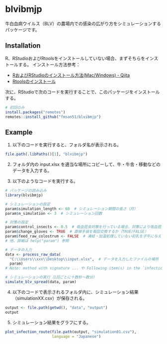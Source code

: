 
<!-- README.md is generated from README.Rmd. Please edit that file -->

# blvibmjp

<!-- badges: start -->

<!-- badges: end -->

<!--
## Installation

You can install the released version of blvibmjp from [CRAN](https://CRAN.R-project.org) with:

``` r
install.packages("blvibmjp")
```
-->

牛白血病ウイルス（BLV）の農場内での感染の広がり方をシミュレーションするパッケージです。

## Installation

R、RStudioおよびRtoolsをインストールしていない場合、まずそちらをインストールする。 インストール方法参考：

  - [RおよびRStudioのインストール方法(Mac/Windows) -
    Qiita](https://qiita.com/daifuku_mochi2/items/ad0b398e6affd0688c97)
  - [Rtoolsのインストール](https://k-metrics.github.io/cabinet/env_install_tls.html)

次に、RStudioで次のコードを実行することで、このパッケージをインストールする。

``` r
# 初回のみ
install.packages("remotes")
remotes::install_github("fmsan51/blvibmjp")
```

## Example

1.  以下のコードを実行すると、フォルダ名が表示される。

<!-- end list -->

``` r
file.path(.libPaths()[1], "blvibmjp")
```

2.  フォルダ内の input.xlsx を適当な場所にコピーして、牛・牛舎・移動などのデータを入力する。

3.  以下のようなコードを実行する。

<!-- end list -->

``` r
# パッケージの読み込み
library(blvibmjp)

# シミュレーションの設定
param$simulation_length <- 60  # シミュレーション期間の長さ（月）
param$n_simulation <- 3  # シミュレーション回数

# 対策の設定
param$control_insects <- 0.5  # 吸血昆虫対策を行っている場合、対策により吸血昆虫がどれだけ減少するか（0.5＝50%減）
param$change_gloves <- TRUE  # 直検手袋を毎回交換するか（TRUE/FALSE）
param$feed_raw_colostrum <- FALSE  # 凍結・加温処理していない初乳を子牛に与えているか
# 他、詳細は help("param") 参照

# データの入力
data <- process_raw_data(
  "C:\\Users\\xxx\\Desktop\\input.xlsx",  # データを入力したファイルの場所
  param)
# Note: method with signature ... や Following item(s) in the `infection_status` ... というメッセージは無視してOK

# シミュレーションの実行（1回ごとに十数秒～数分）
simulate_blv_spread(data, param)
```

4.  以下のコードで表示されるフォルダ内に、シミュレーション結果（simulationXX.csv）が保存される。

<!-- end list -->

``` r
output <- file.path(getwd(), "data", "output")
output
```

5.  シミュレーション結果をグラフにする。

<!-- end list -->

``` r
plot_infection_route(file.path(output, "simulation01.csv"),
                     language = "Japanese")
```

